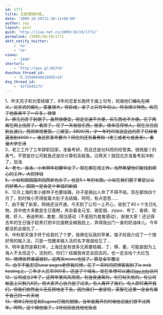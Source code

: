 ```yaml
---
id: 1771
title: 又是很随的笔…
date: '2009-10-19T21:30:11+08:00'
author: Jay
layout: post
guid: 'http://ijay.net.cn/2009/10/19/1771/'
permalink: /2009/10/19/1771
aktt_notify_twitter:
    - 'no'
    - 'no'
views:
    - '3998'
shorturl:
    - 'http://goo.gl/8G7nD'
duoshuo_thread_id:
    - '6.3356044681885E+18'
dsq_thread_id:
    - '4271645273'
---
```


1、昨天亮子和刘莹结婚了，8年的恋爱长跑终于画上句号，祝福他们~~婚礼在顺义，北京式的婚礼，菜量很大，但巨咸，桌子上只有牛栏山，符合顺义特色。和亮子他表弟干了一斤多，微晕<br />2、原先的房子到期了，虽然很便宜，但是交通不方便，买东西也不方便。花了两周在网上找房子、看房子，花了一天收拾东西，搬家，效率高得惊人。现在又住回到五道口，西郊宾馆里面，三居室，3800/月，才一年时间海淀这边的房子已经普遍涨到4000＋，谁说房<strike>事</strike>市要冷？同住的还有春男和（老三或老七或吉吉），重温大学生活~~<br />3、老三工作了三年辞职回家，准备考研，而且还是社科院的经管类。很佩服丫的勇气，不管是炒公司鱿鱼还是炒计算机系鱿鱼。过两天丫就回北京准备考前冲刺了，加油~~<br />4、老七、吉吉、小朱明年初要毕业了，现在都在找工作，当然希望他们能找到顺心的工作，大把挣钱<br />5、小权和囡囡国庆回西安也办了，也是5＋年的长跑。小权在我们圈子里是公认的好男人，囡囡一定会是个幸福的新娘~~<br />6、12月上海的发小接林子也要结婚，孙子是搞出人命了不得不结，现在都快四个月了，到时候小芳得挺着大肚子去结婚，呵呵，有点意思……<br />7、由于搬了新家，网络还没开通，今天到了公司一上开心，收到了40＋个生日礼物，其中绝大多数是生日蛋糕，夹杂着金元宝、骆驼烟、zippo、布丁、香槟、玫瑰、虾人、泰迪熊和…套套…相当感动（不是因为套套感动），谢谢大家！还记得去年的生日强子趁黑灯把半拉蛋糕全糊我脸上，弄得我出门一身的奶油味儿，今年都没机会报仇了…<br />8、中秋那天强子终于给我托了个梦，我俩在玩我的苹果，强子给我介绍了一个很好用的输入法，只是一觉醒来输入法的名字我就给忘了…<br />9、明年虽然是寡妇年，上海还是有很多兄弟要结婚，丁、傅、董，可能是因为上海人不太信这个。没别的，你们丫结婚我肯定会回去的，也一定会给个大红包~~<br />10、微博依然普遍被封，这两天meme也挂了，算是全军覆没<br />11、由于不能忍受lunar pages老停我的博，花了一天时间把博客搬到了ix web hosting上，三年才人民币900多，还送了个域名，现在本博可以通过<a target="_blank" href="http://ijay.info">ijay.info</a>访问<br />12、公司成立2年了，这两年里风风雨雨，有连夜通宵的，有打标失败的，有公司帐面上只剩几K的，但大家齐心协力挺了过来。有人离开了我们，有人即将离开我们，但我们依然会义无反顾地走下去，因为我们一直坚信，英智在这里一定会有属于自己的一片天地<br />13、明年2月份是和Eugene打赌的期限，当年我离开的时候他说我们撑不过两年。呵呵，这个赌他输了，2月份回去找他吃饭去~~<br />